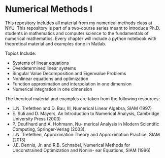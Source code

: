 # Numerical Methods I

This repository includes all material from my numerical methods class at NYU. This repository is part of a two-course series meant to introduce Ph.D. students in mathematics and computer science to the fundamentals of numerical mathematics. Every chapter will include a python notebook with theoretical material and examples done in Matlab.

Topics Include:
* Systems of linear equations
* Overdetermined linear systems
* Singular Value Decomposition and Eigenvalue Problems
* Nonlinear equations and optimization
* Function approximation and interpolation in one dimension
* Numerical integration in one dimension

The theorical material and examples are taken from the following resources:
- L.N. Trefethen and D. Bau, III, Numerical Linear Algebra, SIAM (1997)
- E. Suli and D. Mayers, An Introduction to Numerical Analysis, Cambridge University Press (2003)
- P. Deuflhard and A. Hohmann, Nu- merical Analysis in Modern Scientific Computing, Springer-Verlag (2003).
- L.N. Trefethen, Approximation Theory and Approximation Practice, SIAM (2013)
- J.E. Dennis, Jr. and R.B. Schnabel, Numerical Methods for Unconstrained Optimization and Nonlin- ear Equations, SIAM (1996)
